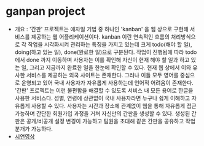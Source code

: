 # ganpan project
 * 개요 : '간판' 프로젝트는 애자일 기법 중 하나인 'kanban' 을 웹 상으로 구현해 서비스를 제공하는 웹 어플리케이션이다. kanban 이란 연속적인 흐름의 처리방식으로 각 작업을 시각화시켜 관리하는 특징을 가지고 있는데 크게 todo(해야 할 일), doing(하고 있는 일), done(완료한 일)으로 구분된다. 작업이 진행됨에 따라 todo 에서 done 까지 이동하며 사용자는 이를 확인해 자신이 현재 해야 할 일과 하고 있는 일, 그리고 지금까지 완료한 일을 한눈에 확인할 수 있다.  현재 웹 상에서 이와 유사한 서비스를 제공하는 외국 사이트는 존재한다. 그러나 이들 모두 영어를 중심으로 운영되고 있어 국내 사용자가 자유롭게 사용하는데 언어적 어려움이 존재한다. '간판' 프로젝트는 이런 불편함을 해결할 수 있도록 서비스 내 모든 용어로 한글을 사용한 서비스다. 성별, 연령에 상관없이 국내 사용자라면 누구나 쉽게 이해하고 자유롭게 사용할 수 있다.  사용자는 시간과 장소에 관계없이 웹을 통해 자유롭게 접근 가능하며 간단한 회원가입 과정을 거쳐 자신만의 간판을 생성할 수 있다. 생성된 간판은 공개/비공개 설정 변경이 가능하고 팀원을 초대해 같은 간판을 공유하고 작업 분개가 가능하다.
 * [시연영상](https://youtu.be/C7L7GKn-VG0)
